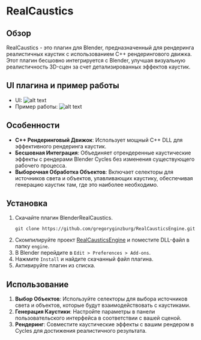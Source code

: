 # RealCaustics

## Обзор
RealCaustics - это плагин для Blender, предназначенный для рендеринга реалистичных каустик с использованием C++ рендерингового движка. Этот плагин бесшовно интегрируется с Blender, улучшая визуальную реалистичность 3D-сцен за счет детализированных эффектов каустик.

## UI плагина и пример работы
- UI:
![alt text](https://github.com/gregoryginzburg/BlenderRealCaustics/blob/master/examples/ui_example.png)
- Пример работы:
![alt text](https://github.com/gregoryginzburg/BlenderRealCaustics/blob/master/examples/render_example.png)

## Особенности
- **C++ Рендеринговый Движок**: Использует мощный C++ DLL для эффективного рендеринга каустик.
- **Бесшовная Интеграция**: Объединяет отрендеренные каустические эффекты с рендерами Blender Cycles без изменения существующего рабочего процесса.
- **Выборочная Обработка Объектов**: Включает селекторы для источников света и объектов, улавливающих каустику, обеспечивая генерацию каустик там, где это наиболее необходимо.

## Установка
1. Скачайте плагин BlenderRealCaustics.
   ```
   git clone https://github.com/gregoryginzburg/RealCausticsEngine.git
   ```
2. Скомпилируйте проект [RealCausticsEngine](https://github.com/gregoryginzburg/RealCausticsEngine/tree/Vertex_Merging) и поместите DLL-файл в папку `engine`.
3. В Blender перейдите в `Edit > Preferences > Add-ons`.
4. Нажмите `Install` и найдите скачанный файл плагина.
5. Активируйте плагин из списка.


## Использование
1. **Выбор Объектов**: Используйте селекторы для выбора источников света и объектов, которые будут взаимодействовать с каустиками.
2. **Генерация Каустики**: Настройте параметры в панели пользовательского интерфейса в соответствии с вашей сценой.
3. **Рендеринг**: Совместите каустические эффекты с вашим рендером в Cycles для достижения реалистичного результата.


